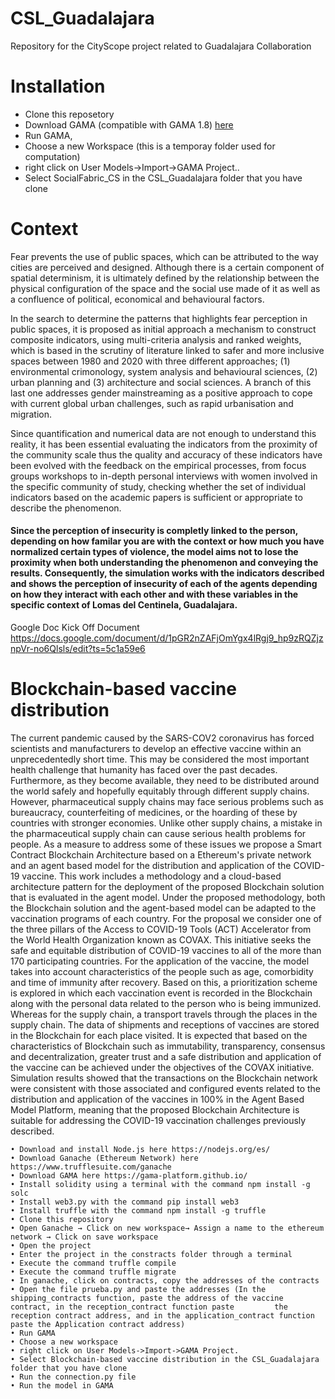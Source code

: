 # CSL_Guadalajara
Repository for the CityScope project related to Guadalajara Collaboration

# Installation
  - Clone this reposetory
  - Download GAMA (compatible with GAMA 1.8) [here](https://gama-platform.github.io/download)
  - Run GAMA, 
  - Choose a new Workspace (this is a temporay folder used for computation)
  - right click on User Models->Import->GAMA Project..
  - Select SocialFabric_CS in the CSL_Guadalajara folder that you have clone


# Context

Fear prevents the use of public spaces, which can be attributed to the way cities are perceived and designed. Although there is a certain component of spatial determinism, it is ultimately defined by the relationship between the physical configuration of the space and the social use made of it as well as a confluence of political, economical and behavioural factors.  

In the search to determine the patterns that highlights fear perception in public spaces, it is proposed as initial approach a mechanism to construct composite indicators, using multi-criteria analysis and ranked weights, which is based in the scrutiny of literature linked to safer and more inclusive spaces between 1980 and 2020 with three different approaches; (1) environmental crimonology, system analysis and behavioural sciences, (2) urban planning and (3) architecture and social sciences. A branch of this last one addresses gender mainstreaming as a positive approach to cope with current global urban challenges, such as rapid urbanisation and migration.

Since quantification and numerical data are not enough to understand this reality, it has been essential evaluating the indicators from the proximity of the community scale thus the quality and accuracy of these indicators have been evolved with the feedback on the empirical processes, from focus groups workshops to in-depth personal interviews with women involved in the specific community of study, checking whether the set of individual indicators based on the academic papers is sufficient or appropriate to describe the phenomenon. 

#### Since the perception of insecurity is completly linked to the person, depending on how familar you are with the context or how much you have normalized certain types of violence, the model aims not to lose the proximity when both understanding the phenomenon and conveying the results. Consequently, the simulation works with the indicators described and shows the perception of insecurity of each of the agents depending on how they interact with each other and with these variables in the specific context of Lomas del Centinela, Guadalajara.

Google Doc Kick Off Document
https://docs.google.com/document/d/1pGR2nZAFjOmYgx4lRgj9_hp9zRQZjznpVr-no6Qlsls/edit?ts=5c1a59e6

# Blockchain-based vaccine distribution

The current pandemic caused by the SARS-COV2 coronavirus has forced scientists and manufacturers to develop an effective vaccine within an unprecedentedly short time. This may be considered the most important health challenge that humanity has faced over the past decades. Furthermore, as they become available, they need to be distributed around the world safely and hopefully equitably through different supply chains. However, pharmaceutical supply chains may face serious problems such as bureaucracy, counterfeiting of medicines, or the hoarding of these by countries with stronger economies. Unlike other supply chains, a mistake in the pharmaceutical supply chain can cause serious health problems for people. As a measure to address some of these issues we propose a Smart Contract Blockchain Architecture based on a Ethereum's private network and an agent based model for the distribution and application of the COVID-19 vaccine. This work includes a methodology and a cloud-based architecture pattern for the deployment of the proposed Blockchain solution that is evaluated in the agent model. Under the proposed methodology, both the Blockchain solution and the agent-based model can be adapted to the vaccination programs of each country. For the proposal we consider one of the three pillars of the Access to COVID-19 Tools (ACT) Accelerator from the World Health Organization known as COVAX. This initiative seeks the safe and equitable distribution of COVID-19 vaccines to all of the more than 170 participating countries. For the application of the vaccine, the model takes into account characteristics of the people such as age, comorbidity and time of immunity after recovery. Based on this, a prioritization scheme is explored in which each vaccination event is recorded in the Blockchain along with the personal data related to the person who is being immunized. Whereas for the supply chain, a transport travels through the places in the supply chain. The data of shipments and receptions of vaccines are stored in the Blockchain for each place visited. It is expected that based on the characteristics of Blockchain such as immutability, transparency, consensus and decentralization, greater trust and a safe distribution and application of the vaccine can be achieved under the objectives of the COVAX initiative. Simulation results showed that the transactions on the Blockchain network were consistent with those associated and configured events related to the distribution and application of the vaccines in 100% in the Agent Based Model Platform, meaning that the proposed Blockchain Architecture is suitable for addressing the COVID-19  vaccination challenges previously described.

    • Download and install Node.js here https://nodejs.org/es/
    • Download Ganache (Ethereum Network) here https://www.trufflesuite.com/ganache
    • Download GAMA here https://gama-platform.github.io/
    • Install solidity using a terminal with the command npm install -g solc
    • Install web3.py with the command pip install web3
    • Install truffle with the command npm install -g truffle
    • Clone this repository
    • Open Ganache → Click on new workspace→ Assign a name to the ethereum network → Click on save workspace
    • Open the project 
    • Enter the project in the constracts folder through a terminal
    • Execute the command truffle compile
    • Execute the command truffle migrate
    • In ganache, click on contracts, copy the addresses of the contracts
    • Open the file prueba.py and paste the addresses (In the shipping_contracts function, paste the address of the vaccine contract, in the reception_contract function paste         the reception contract address, and in the application_contract function paste the Application contract address)
    • Run GAMA
    • Choose a new workspace
    • right click on User Models->Import->GAMA Project.
    • Select Blockchain-based vaccine distribution in the CSL_Guadalajara folder that you have clone
    • Run the connection.py file
    • Run the model in GAMA

